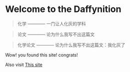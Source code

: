 # Welcome to the Daffynition

>化学 ———— 一门让人化灰的学科

>论文 ———— 论为什么我写不出这篇文

>化学论文 ———— 论为什么我写不出这篇文：我化灰了




Wow! you found this site! congrats!

Also visit [This site](https://xenohoe.github.io/daffynition/Test1)
